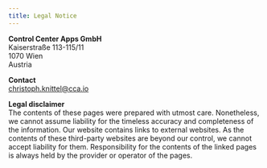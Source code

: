 ```yaml
---
title: Legal Notice
---
```


**Control Center Apps GmbH**  
Kaiserstraße 113-115/11  
1070 Wien  
Austria

**Contact**  
christoph.knittel@cca.io

**Legal disclaimer**  
The contents of these pages were prepared with utmost care. Nonetheless, we
cannot assume liability for the timeless accuracy and completeness of the
information. Our website contains links to external websites. As the contents of
these third-party websites are beyond our control, we cannot accept liability
for them. Responsibility for the contents of the linked pages is always held by
the provider or operator of the pages.
